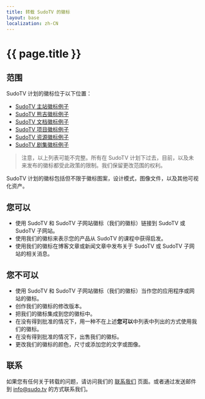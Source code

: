 ```yaml
---
title: 转载 SudoTV 的徽标
layout: base
localization: zh-CN
---
```


# {{ page.title }}

## 范围

SudoTV 计划的徽标位于以下位置：

- [SudoTV 主站徽标例子](https://sudo.tv/$/android-chrome-512x512.png)
- [SudoTV 熊吉徽标例子](https://bear.sudo.tv/$/android-chrome-512x512.png)
- [SudoTV 文档徽标例子](https://docs.sudo.tv/$/android-chrome-512x512.png)
- [SudoTV 项目徽标例子](https://project.sudo.tv/$/android-chrome-512x512.png)
- [SudoTV 资源徽标例子](https://resource.sudo.tv/$/android-chrome-512x512.png)
- [SudoTV 剧集徽标例子](https://series.sudo.tv/$/android-chrome-512x512.png)

> 注意，以上列表可能不完整。所有在 SudoTV 计划下过去，目前，以及未来发布的徽标都受此政策的限制。我们保留更改范围的权利。

SudoTV 计划的徽标包括但不限于徽标图案，设计模式，图像文件，以及其他可视化资产。

## 您可以

- 使用 SudoTV 和 SudoTV 子网站徽标（我们的徽标）链接到 SudoTV 或 SudoTV 子网站。
- 使用我们的徽标来表示您的产品从 SudoTV 的课程中获得启发。
- 使用我们的徽标在博客文章或新闻文章中发布关于 SudoTV 或 SudoTV 子网站的相关消息。

## 您不可以

- 使用 SudoTV 和 SudoTV 子网站徽标（我们的徽标）当作您的应用程序或网站的徽标。
- 创作我们的徽标的修改版本。
- 把我们的徽标集成到您的徽标中。
- 在没有得到批准的情况下，用一种不在上述**您可以**中列表中列出的方式使用我们的徽标。
- 在没有得到批准的情况下，出售我们的徽标。
- 更改我们的徽标的颜色，尺寸或添加您的文字或图像。

## 联系

如果您有任何关于转载的问题，请访问我们的 [联系我们](https://sudo.tv/contact) 页面。或者通过发送邮件到 [info@sudo.tv](mailto://info@sudo.tv) 的方式联系我们。
